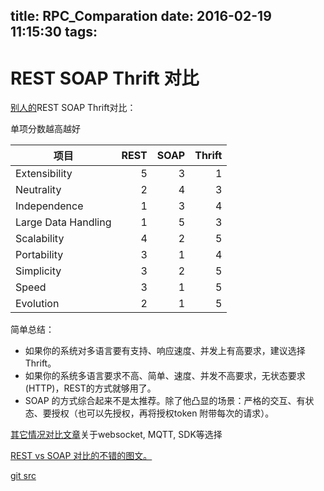 title: RPC_Comparation
date: 2016-02-19 11:15:30
tags:
---
# REST SOAP Thrift 对比

[别人的][1]REST SOAP Thrift对比：

单项分数越高越好

| 项目        | REST   |  SOAP  | Thrift|
| --------   | -----:  | ----:  | ----:|
| Extensibility     | 5 |   3     | 1|
| Neutrality        |   2   |   4   | 3|
| Independence        |    1    |  3  | 4|
| Large Data Handling    | 1 |   5   | 3|
| Scalability        |   4   |   2   | 5|
| Portability        |    3    |  1  | 4|
| Simplicity     | 3 |   2     | 5|
| Speed        |   3   |   1   | 5|
| Evolution        |    2    |  1  | 5|

简单总结：

  - 如果你的系统对多语言要有支持、响应速度、并发上有高要求，建议选择Thrift。
  - 如果你的系统多语言要求不高、简单、速度、并发不高要求，无状态要求(HTTP)，REST的方式就够用了。
  - SOAP 的方式综合起来不是太推荐。除了他凸显的场景：严格的交互、有状态、要授权（也可以先授权，再将授权token 附带每次的请求）。

[其它情况对比文章][2]关于websocket, MQTT, SDK等选择


[REST vs SOAP 对比的不错的图文。][3]

[git src][4]


  [1]: http://nordicapis.com/microservice-showdown-rest-vs-soap-vs-apache-thrift-and-why-it-matters/
  [2]: http://www.programmableweb.com/news/rest-losing-its-flair-rest-api-alternatives/analysis/2013/12/19
  [3]: http://nordicapis.com/rest-vs-soap-nordic-apis-infographic-comparison/
  [4]: https://github.com/no7dw/thrift-demo
